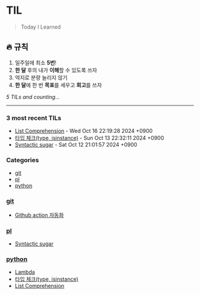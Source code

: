 # TIL
> Today I Learned

## 🔥 규칙
1. 일주일에 최소 **5번**!
2. **한 달** 후의 내가 **이해**할 수 있도록 쓰자
3. 억지로 분량 늘리지 않기
4. **한 달**에 한 번 **목표**를 세우고 **회고**를 쓰자


_5 TILs and counting..._

---

### 3 most recent TILs

- [List Comprehension](python/241016.md) - Wed Oct 16 22:19:28 2024 +0900
- [타입 체크(type, isinstance)](python/241013.md) - Sun Oct 13 22:32:11 2024 +0900
- [Syntactic sugar](pl/241012.md) - Sat Oct 12 21:01:57 2024 +0900

### Categories

- [git](#git)
- [pl](#pl)
- [python](#python)

### [git](#git)
- [Github action 자동화](git/241010.md)

### [pl](#pl)
- [Syntactic sugar](pl/241012.md)

### [python](#python)
- [Lambda](python/241011.md)
- [타입 체크(type, isinstance)](python/241013.md)
- [List Comprehension](python/241016.md)


